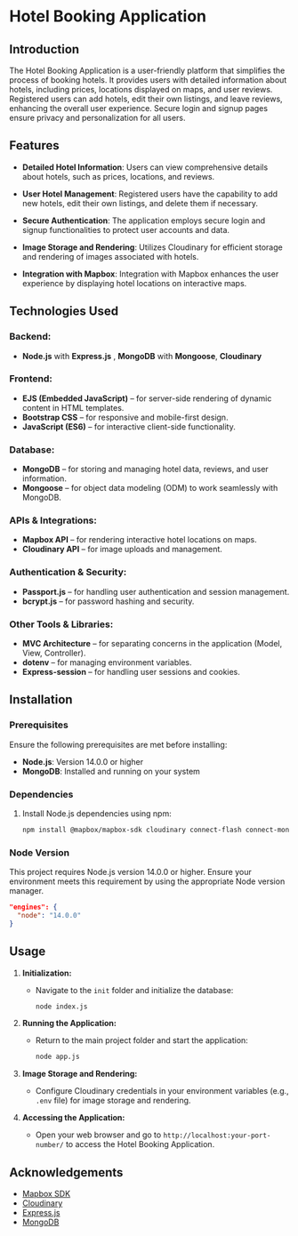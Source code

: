 # Hotel Booking Application

## Introduction

The Hotel Booking Application is a user-friendly platform that simplifies the process of booking hotels. It provides users with detailed information about hotels, including prices, locations displayed on maps, and user reviews. Registered users can add hotels, edit their own listings, and leave reviews, enhancing the overall user experience. Secure login and signup pages ensure privacy and personalization for all users.

## Features

- **Detailed Hotel Information**: Users can view comprehensive details about hotels, such as prices, locations, and reviews.
  
- **User Hotel Management**: Registered users have the capability to add new hotels, edit their own listings, and delete them if necessary.
  
- **Secure Authentication**: The application employs secure login and signup functionalities to protect user accounts and data.
  
- **Image Storage and Rendering**: Utilizes Cloudinary for efficient storage and rendering of images associated with hotels.
  
- **Integration with Mapbox**: Integration with Mapbox enhances the user experience by displaying hotel locations on interactive maps.

## Technologies Used

### Backend:
- **Node.js** with **Express.js** , **MongoDB** with **Mongoose**, **Cloudinary** 

### Frontend:
- **EJS (Embedded JavaScript)** – for server-side rendering of dynamic content in HTML templates.
- **Bootstrap CSS** – for responsive and mobile-first design.
- **JavaScript (ES6)** – for interactive client-side functionality.

### Database:
- **MongoDB** – for storing and managing hotel data, reviews, and user information.
- **Mongoose** – for object data modeling (ODM) to work seamlessly with MongoDB.

### APIs & Integrations:
- **Mapbox API** – for rendering interactive hotel locations on maps.
- **Cloudinary API** – for image uploads and management.

### Authentication & Security:
- **Passport.js** – for handling user authentication and session management.
- **bcrypt.js** – for password hashing and security.

### Other Tools & Libraries:
- **MVC Architecture** – for separating concerns in the application (Model, View, Controller).
- **dotenv** – for managing environment variables.
- **Express-session** – for handling user sessions and cookies.


## Installation

### Prerequisites

Ensure the following prerequisites are met before installing:

- **Node.js**: Version 14.0.0 or higher
- **MongoDB**: Installed and running on your system

### Dependencies

1. Install Node.js dependencies using npm:

   ```bash
   npm install @mapbox/mapbox-sdk cloudinary connect-flash connect-mongo dotenv ejs ejs-mate express express-session joi method-override mongoose multer multer-storage-cloudinary passport passport-local passport-local-mongoose
   ```

### Node Version

This project requires Node.js version 14.0.0 or higher. Ensure your environment meets this requirement by using the appropriate Node version manager.

```json
"engines": {
  "node": "14.0.0"
}
```

## Usage

1. **Initialization:**
   - Navigate to the `init` folder and initialize the database:
     ```bash
     node index.js
     ```

2. **Running the Application:**
   - Return to the main project folder and start the application:
     ```bash
     node app.js
     ```

3. **Image Storage and Rendering:**
   - Configure Cloudinary credentials in your environment variables (e.g., `.env` file) for image storage and rendering.

4. **Accessing the Application:**
   - Open your web browser and go to `http://localhost:your-port-number/` to access the Hotel Booking Application.


## Acknowledgements

- [Mapbox SDK](https://github.com/mapbox/mapbox-sdk-js)
- [Cloudinary](https://github.com/cloudinary/cloudinary_npm)
- [Express.js](https://github.com/expressjs/express)
- [MongoDB](https://github.com/mongodb/node-mongodb-native)
